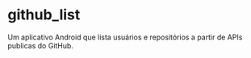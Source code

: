 # github_list
Um aplicativo Android que lista usuários e repositórios a partir de APIs publicas do GitHub.
